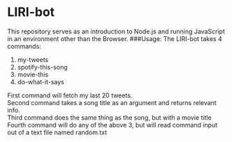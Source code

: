 # LIRI-bot
This repository serves as an introduction to Node.js and running JavaScript in an environment other than the Browser.
###Usage:
The LIRI-bot takes 4 commands: <br>
1. my-tweets <br>
2. spotify-this-song <br>
3. movie-this <br>
4. do-what-it-says <br>

First command will fetch my last 20 tweets.<br>
Second command takes a song title as an argument and returns relevant info. <br>
Third command does the same thing as the song, but with a movie title <br>
Fourth command will do any of the above 3, but will read command input out of a text file named random.txt
